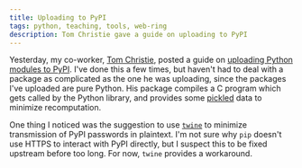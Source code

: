 ```yaml
---
title: Uploading to PyPI
tags: python, teaching, tools, web-ring
description: Tom Christie gave a guide on uploading to PyPI
---
```


Yesterday, my co-worker, [Tom Christie](https://tom-christie.github.io/), posted a guide on [uploading Python modules to PyPI](https://tom-christie.github.io/articles/pypi/). I've done this a few times, but haven't had to deal with a package as complicated as the one he was uploading, since the packages I've uploaded are pure Python. His package compiles a C program which gets called by the Python library, and provides some [pickled](https://docs.python.org/2/library/pickle.html) data to minimize recomputation.

One thing I noticed was the suggestion to use [`twine`](https://pypi.python.org/pypi/twine/1.3.0) to minimize transmission of PyPI passwords in plaintext. I'm not sure why `pip` doesn't use HTTPS to interact with PyPI directly, but I suspect this to be fixed upstream before too long. For now, `twine` provides a workaround.
